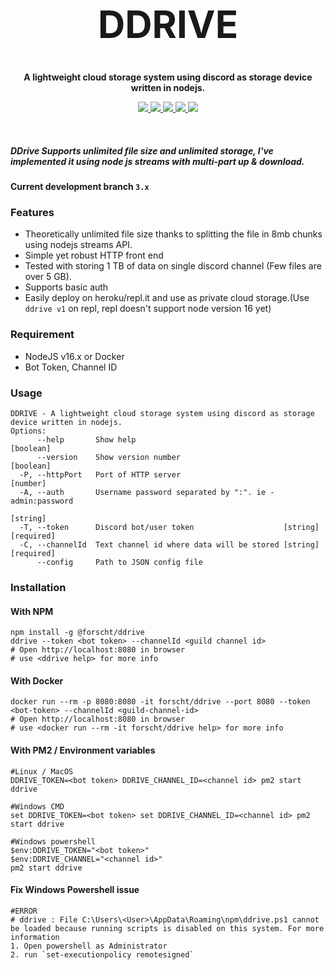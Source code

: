 <h1 align="center" style="font-size: 60px"> DDRIVE </h1>

<p align="center"><strong> A lightweight cloud storage system using discord as storage device written in nodejs.</strong></p>
<p align="center">
    <a href="https://github.com/forscht/ddrive/actions/workflows/lint.yml">
        <img src="https://github.com/forscht/ddrive/actions/workflows/lint.yml/badge.svg">
    </a>
    <a href="https://hub.docker.com/r/forscht/ddrive">
        <img src="https://img.shields.io/docker/v/forscht/ddrive?logo=docker">
    </a>
    <a href="https://hub.docker.com/r/forscht/ddrive">
        <img src="https://img.shields.io/docker/pulls/forscht/ddrive.svg?logo=docker">
    </a>
    <a href="https://github.com/forscht/ddrive/actions/workflows/codeql-analysis.yml">
        <img src="https://github.com/forscht/ddrive/actions/workflows/codeql-analysis.yml/badge.svg">
    </a>
    <a href="https://github.com/forscht/ddrive/blob/v2/LICENSE">
        <img src="https://img.shields.io/badge/License-MIT-yellow.svg">
    </a>

</p>
<br>

##### **DDrive** Supports unlimited file size and unlimited storage, I've implemented it using node js streams with multi-part up & download.

#### Current development branch `3.x`

### Features
- Theoretically unlimited file size thanks to splitting the file in 8mb chunks using nodejs streams API.
- Simple yet robust HTTP front end
- Tested with storing 1 TB of data on single discord channel (Few files are over 5 GB).
- Supports basic auth
- Easily deploy on heroku/repl.it and use as private cloud storage.(Use `ddrive v1` on repl, repl doesn't support node version 16 yet)

### Requirement
- NodeJS v16.x or Docker
- Bot Token, Channel ID

### Usage
```shell
DDRIVE - A lightweight cloud storage system using discord as storage device written in nodejs.
Options:
      --help       Show help                                           [boolean]
      --version    Show version number                                 [boolean]
  -P, --httpPort   Port of HTTP server                                  [number]
  -A, --auth       Username password separated by ":". ie - admin:password
                                                                        [string]
  -T, --token      Discord bot/user token                    [string] [required]
  -C, --channelId  Text channel id where data will be stored [string] [required]
      --config     Path to JSON config file
```
### Installation
#### With NPM
```shell
npm install -g @forscht/ddrive
ddrive --token <bot token> --channelId <guild channel id>
# Open http://localhost:8080 in browser
# use <ddrive help> for more info
```

#### With Docker
```shell
docker run --rm -p 8080:8080 -it forscht/ddrive --port 8080 --token <bot-token> --channelId <guild-channel-id>
# Open http://localhost:8080 in browser
# use <docker run --rm -it forscht/ddrive help> for more info
```

#### With PM2 / Environment variables
```
#Linux / MacOS
DDRIVE_TOKEN=<bot token> DDRIVE_CHANNEL_ID=<channel id> pm2 start ddrive

#Windows CMD
set DDRIVE_TOKEN=<bot token> set DDRIVE_CHANNEL_ID=<channel id> pm2 start ddrive

#Windows powershell
$env:DDRIVE_TOKEN="<bot token>"
$env:DDRIVE_CHANNEL="<channel id>"
pm2 start ddrive
```

#### Fix Windows Powershell issue
```shell
#ERROR 
# ddrive : File C:\Users\<User>\AppData\Roaming\npm\ddrive.ps1 cannot be loaded because running scripts is disabled on this system. For more information
1. Open powershell as Administrator
2. run `set-executionpolicy remotesigned`
```
